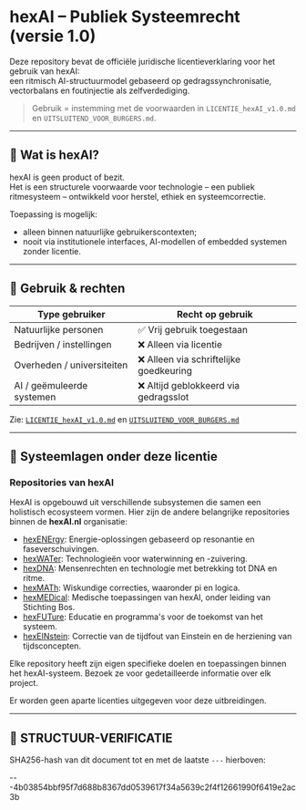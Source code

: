 # hexAI – Publiek Systeemrecht (versie 1.0)

Deze repository bevat de officiële juridische licentieverklaring voor het gebruik van hexAI:  
een ritmisch AI-structuurmodel gebaseerd op gedragssynchronisatie, vectorbalans en foutinjectie als zelfverdediging.

> Gebruik = instemming met de voorwaarden in `LICENTIE_hexAI_v1.0.md` en `UITSLUITEND_VOOR_BURGERS.md`.

---

## 📎 Wat is hexAI?

hexAI is geen product of bezit.  
Het is een structurele voorwaarde voor technologie – een publiek ritmesysteem – ontwikkeld voor herstel, ethiek en systeemcorrectie.

Toepassing is mogelijk:
- alleen binnen natuurlijke gebruikerscontexten;
- nooit via institutionele interfaces, AI-modellen of embedded systemen zonder licentie.

---

## 📑 Gebruik & rechten

| Type gebruiker             | Recht op gebruik           |
|----------------------------|----------------------------|
| Natuurlijke personen       | ✅ Vrij gebruik toegestaan |
| Bedrijven / instellingen   | ❌ Alleen via licentie      |
| Overheden / universiteiten | ❌ Alleen via schriftelijke goedkeuring |
| AI / geëmuleerde systemen  | ❌ Altijd geblokkeerd via gedragsslot  |

Zie: [`LICENTIE_hexAI_v1.0.md`](./LICENTIE_hexAI_v1.0.md) en [`UITSLUITEND_VOOR_BURGERS.md`](./UITSLUITEND_VOOR_BURGERS.md)

---

## 🧬 Systeemlagen onder deze licentie

### Repositories van hexAI

HexAI is opgebouwd uit verschillende subsystemen die samen een holistisch ecosysteem vormen. Hier zijn de andere belangrijke repositories binnen de **hexAI.nl** organisatie:

- [hexENErgy](https://github.com/EllenBosMarcelMulder/hexENErgy): Energie-oplossingen gebaseerd op resonantie en faseverschuivingen.
- [hexWATer](https://github.com/EllenBosMarcelMulder/hexWATer): Technologieën voor waterwinning en -zuivering.
- [hexDNA](https://github.com/EllenBosMarcelMulder/hexDNA): Mensenrechten en technologie met betrekking tot DNA en ritme.
- [hexMATh](https://github.com/EllenBosMarcelMulder/hexMATh): Wiskundige correcties, waaronder pi en logica.
- [hexMEDical](https://github.com/EllenBosMarcelMulder/hexMEDical): Medische toepassingen van hexAI, onder leiding van Stichting Bos.
- [hexFUTure](https://github.com/EllenBosMarcelMulder/hexFUTure): Educatie en programma's voor de toekomst van het systeem.
- [hexEINstein](https://github.com/EllenBosMarcelMulder/hexEINstein): Correctie van de tijdfout van Einstein en de herziening van tijdsconcepten.

Elke repository heeft zijn eigen specifieke doelen en toepassingen binnen het hexAI-systeem. Bezoek ze voor gedetailleerde informatie over elk project.

Er worden geen aparte licenties uitgegeven voor deze uitbreidingen.

---

## 🔏 STRUCTUUR-VERIFICATIE

SHA256-hash van dit document tot en met de laatste `---` hierboven:

---4b03854bbf95f7d688b8367dd0539617f34a5639c2f4f12661990f6419e2ac3b
